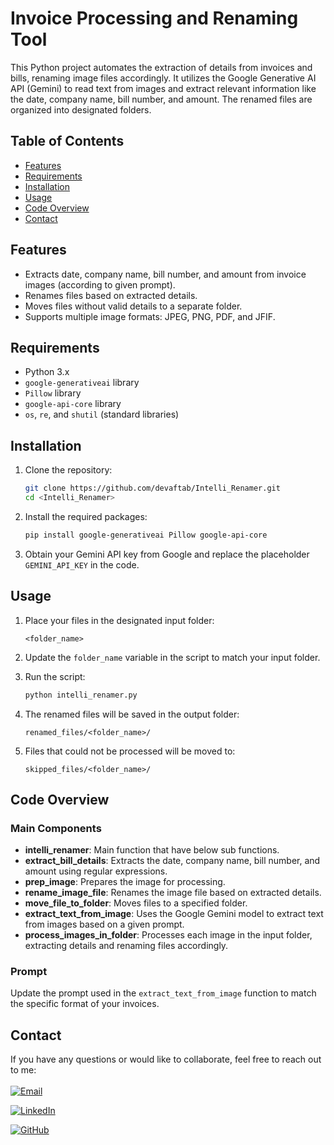 # Invoice Processing and Renaming Tool

This Python project automates the extraction of details from invoices and bills, renaming image files accordingly. It utilizes the Google Generative AI API (Gemini) to read text from images and extract relevant information like the date, company name, bill number, and amount. The renamed files are organized into designated folders.

## Table of Contents

- [Features](#features)
- [Requirements](#requirements)
- [Installation](#installation)
- [Usage](#usage)
- [Code Overview](#code-overview)
- [Contact](#contact)

## Features

- Extracts date, company name, bill number, and amount from invoice images (according to given prompt).
- Renames files based on extracted details.
- Moves files without valid details to a separate folder.
- Supports multiple image formats: JPEG, PNG, PDF, and JFIF.

## Requirements

- Python 3.x
- `google-generativeai` library
- `Pillow` library
- `google-api-core` library
- `os`, `re`, and `shutil` (standard libraries)

## Installation

1. Clone the repository:

   ```bash
   git clone https://github.com/devaftab/Intelli_Renamer.git
   cd <Intelli_Renamer>
   ```

2. Install the required packages:

   ```bash
   pip install google-generativeai Pillow google-api-core
   ```

3. Obtain your Gemini API key from Google and replace the placeholder `GEMINI_API_KEY` in the code.

## Usage

1. Place your files in the designated input folder:

   ```plaintext
   <folder_name>
   ```

2. Update the `folder_name` variable in the script to match your input folder.

3. Run the script:

   ```bash
   python intelli_renamer.py
   ```

4. The renamed files will be saved in the output folder:

   ```plaintext
   renamed_files/<folder_name>/
   ```

5. Files that could not be processed will be moved to:
   ```plaintext
   skipped_files/<folder_name>/
   ```

## Code Overview

### Main Components

- **intelli_renamer**: Main function that have below sub functions.
- **extract_bill_details**: Extracts the date, company name, bill number, and amount using regular expressions.
- **prep_image**: Prepares the image for processing.
- **rename_image_file**: Renames the image file based on extracted details.
- **move_file_to_folder**: Moves files to a specified folder.
- **extract_text_from_image**: Uses the Google Gemini model to extract text from images based on a given prompt.
- **process_images_in_folder**: Processes each image in the input folder, extracting details and renaming files accordingly.

### Prompt

Update the prompt used in the `extract_text_from_image` function to match the specific format of your invoices.

## Contact

If you have any questions or would like to collaborate, feel free to reach out to me:<br/><br/>
[![Email](https://img.shields.io/badge/Email-Contact-red?logo=gmail)](mailto:web.dev.aftab@gamil.com)<br/>

[![LinkedIn](https://img.shields.io/badge/LinkedIn-Profile-blue?logo=linkedin)](https://www.linkedin.com/in/devaftab/) <br/>

[![GitHub](https://img.shields.io/badge/GitHub-Profile-black?logo=github)](https://github.com/devaftab/)
